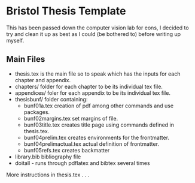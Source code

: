 # Bristol Thesis Template

This has been passed down the computer vision lab for eons, I decided to try and clean it up as best as I could (be bothered to) before writing up myself.

## Main Files
* thesis.tex is the main file so to speak which has the inputs for each chapter and appendix.
* chapters/ folder for each chapter to be its individual tex file.
* appendices/ foler for each appendix to be its individual tex file.
* thesisbunf/ folder containing:
    * bunf01a.tex creation of pdf among other commands and use packages.
    * bunf02margins.tex set margins of file.
    * bunf03title.tex creates title page using commands defined in thesis.tex.
    * bunf04prelim.tex creates environments for the frontmatter.
    * bunf04prelimactual.tex actual definition of frontmatter.
    * bunf05refs.tex creates backmatter
* library.bib bibliography file
* doitall - runs through pdflatex and bibtex several times


More instructions in thesis.tex . . .
